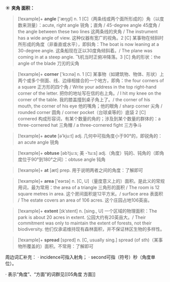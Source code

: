 ☀ <span class="category">**夹角 面积：**</span>
>[!example]+ <span class="vocabulary">**angle**</span> ['æŋɡl] 
> <span class="definition">n. 1 [C]（两条线或两个面所形成的）角（以度数来测量）：</span>acute, right angle 锐角；直角 / 45-degree angle 45度角 / the angle between these two lines 这两条线的夹角 / The instrument has a wide angle of view. 这种仪器有宽广的视角。<span class="definition">2 [C] 某事物在倾斜时所形成的角度（非垂直或水平），即斜角：</span>The boat is now leaning at a 30-degree angle. 这条船现在正以30度角倾斜着。/ The plane was coming in at a steep angle. 飞机当时正俯冲降落。<span class="definition">3 [C] 角的形状：</span>the angle of the blade 刀刃的尖角

>[!example]+ <span class="vocabulary">**corner**</span> ['kɔ:nə] 
> <span class="definition">n. 1 [C] 某事物（如建筑物、物体、形状）上两个或多个侧面、线、边缘相接合的一个地方，即角：</span>the four corners of a square 正方形的四个角 / Write your address in the top right-hand corner of the letter. 把你的地址写在信的右上角。/ I hit my knee on the corner of the table. 我的膝盖撞到桌子角上了。/ the corner of his mouth, the corner of his eye 他的嘴角；他的眼角 / sharp corner 尖角 / rounded corner 圆角 / corner pocket（台球桌等的）底袋 <span class="definition">2 [C] cornered 构成形容词，有某个数量的角的；涉及到某个数量的群体的：</span>a three-cornered hat 三角帽 / a three-cornered fight 三方争斗

>[!example]+ <span class="vocabulary">**acute**</span> [ə'kju:t] 
> <span class="definition">adj. 几何中可指角度小于90°的，即锐角的：</span>an acute angle 锐角
           
>[!example]+ <span class="vocabulary">**obtuse**</span> [əbˈtju:s; 美 -ˈtu:s]
> <span class="definition">adj.（角度）钝的、钝角的（即角度位于90°到180°之间）：</span>obtuse angle 钝角

>[!example]+ <span class="vocabulary">**at**</span> [æt] 
> <span class="definition">prep. 用于说明两者之间的角度：</span>了解即可

>[!example]+ <span class="vocabulary">**area**</span> ['eərɪə] 
> <span class="definition">n. [C, U]（量度意义上的）面积。是此义的常规用词，最为常用：</span>the area of a triangle 三角形的面积 / The room is 12 square metres in area. 这个房间面积是12平方米。/ surface area 表面积 / The estate covers an area of 106 acres. 这个庄园占地106英亩。
           
>[!example]+ <span class="vocabulary">**extent**</span> [ɪkˈstent]
> <span class="definition">n. [sing., U] 一个区域的物理面积：</span>The park is about 20 acres in extent. 公园大约有20英亩大。/ Their commitment was only to maintain the extent of forests, not their biodiversity. 他们仅承诺维持现有森林面积，并不保证林区生物的多样性。

>[!example]+ <span class="vocabulary">**spread**</span> [spred] 
> <span class="definition">n. [C, usually sing.] spread (of sth)（某事物所覆盖的）面积。不常用：</span>了解即可

周边词汇补充：
· incidence可指入射角；
· second可指（符号）秒（角度单位）。

· 表示“角度”、“方面”的词群见[[05角度 方面]]
